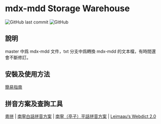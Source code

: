 # mdx-mdd Storage Warehouse

![GitHub last commit](https://img.shields.io/github/last-commit/leimaau/dictionary.svg) ![GitHub](https://img.shields.io/github/license/leimaau/dictionary.svg)

## 說明

master 中爲 mdx-mdd 文件，txt 分支中爲轉換 mdx-mdd 的文本檔，有時間還會不斷修訂。

## 安裝及使用方法

[簡易指南](https://github.com/leimaau/dictionary/wiki)

## 拼音方案及查詢工具

[粵拼](https://www.lshk.org/jyutping) | [南寧白話拼音方案](https://leimaau.github.io/book/PHONETICIZE.html) | [南寧（亭子）平話拼音方案](https://leimaau.github.io/book/PHONETICIZE_bingwaa.html) | [Leimaau‘s Webdict 2.0](https://leimaau.gitee.io/leimaau-webdict2/)
